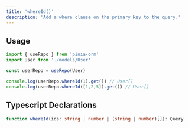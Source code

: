 ```yaml
---
title: 'whereId()'
description: 'Add a where clause on the primary key to the query.'
---
```


## Usage

````ts
import { useRepo } from 'pinia-orm'
import User from './models/User'

const userRepo = useRepo(User)

console.log(userRepo.whereId(1).get()) // User[]
console.log(userRepo.whereId([1,2,5]).get()) // User[]

````

## Typescript Declarations

````ts
function whereId(ids: string | number | (string | number)[]): Query
````
